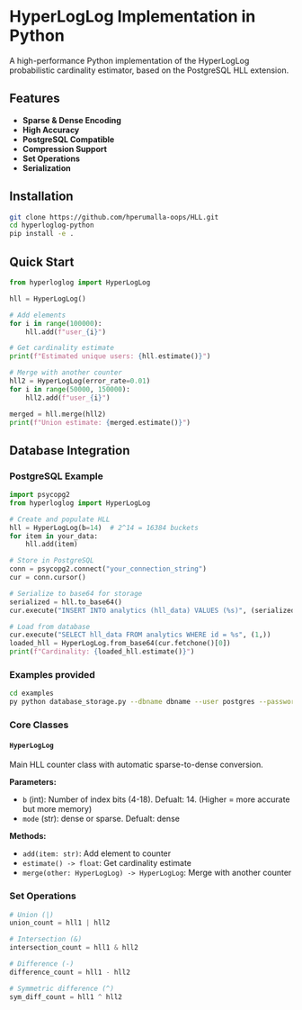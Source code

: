 # HyperLogLog Implementation in Python

A high-performance Python implementation of the HyperLogLog probabilistic cardinality estimator, based on the PostgreSQL HLL extension.

##  Features

- **Sparse & Dense Encoding**
- **High Accuracy**
- **PostgreSQL Compatible**
- **Compression Support**
- **Set Operations**
- **Serialization**
  
## Installation

```bash
git clone https://github.com/hperumalla-oops/HLL.git
cd hyperloglog-python
pip install -e .
```

##  Quick Start

```python
from hyperloglog import HyperLogLog

hll = HyperLogLog()

# Add elements
for i in range(100000):
    hll.add(f"user_{i}")

# Get cardinality estimate
print(f"Estimated unique users: {hll.estimate()}")

# Merge with another counter
hll2 = HyperLogLog(error_rate=0.01)
for i in range(50000, 150000):
    hll2.add(f"user_{i}")

merged = hll.merge(hll2)
print(f"Union estimate: {merged.estimate()}")
```

## Database Integration

### PostgreSQL Example
```python
import psycopg2
from hyperloglog import HyperLogLog

# Create and populate HLL
hll = HyperLogLog(b=14)  # 2^14 = 16384 buckets
for item in your_data:
    hll.add(item)

# Store in PostgreSQL
conn = psycopg2.connect("your_connection_string")
cur = conn.cursor()

# Serialize to base64 for storage
serialized = hll.to_base64()
cur.execute("INSERT INTO analytics (hll_data) VALUES (%s)", (serialized,))

# Load from database
cur.execute("SELECT hll_data FROM analytics WHERE id = %s", (1,))
loaded_hll = HyperLogLog.from_base64(cur.fetchone()[0])
print(f"Cardinality: {loaded_hll.estimate()}")
```
### Examples provided
```bash
cd examples
py python database_storage.py --dbname dbname --user postgres --password pwd --host localhost --port 5432
```


### Core Classes

#### `HyperLogLog`
Main HLL counter class with automatic sparse-to-dense conversion.

**Parameters:**
- `b` (int): Number of index bits (4-18). Defualt: 14.
   (Higher = more accurate but more memory)
- `mode` (str): dense or sparse. Defualt: dense

**Methods:**
- `add(item: str)`: Add element to counter
- `estimate() -> float`: Get cardinality estimate
- `merge(other: HyperLogLog) -> HyperLogLog`: Merge with another counter


### Set Operations

```python
# Union (|)
union_count = hll1 | hll2

# Intersection (&)  
intersection_count = hll1 & hll2

# Difference (-)
difference_count = hll1 - hll2

# Symmetric difference (^)
sym_diff_count = hll1 ^ hll2
```
